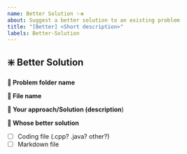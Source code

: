 ```yaml
---
name: Better Solution ✨❇️
about: Suggest a better solution to an existing problem
title: "[Better] <Short description>"
labels: Better-Solution
---
```


## ❇️ Better Solution
<!-- Seems like you've got a better solution for a problem statement :P -->

**📁 Problem folder name**
<!-- 
Like> 1_Check if a String is a Palindrome
 -->

**📁 File name**
<!-- 
Like> Markdown.md
Like> C++ code.cpp
 -->

**🧠 Your approach/Solution (description**)

**🔮 Whose better solution**
<!-- - Like [X] Coding file (.java) -->

- [ ] Coding file (.cpp? .java? other?)
- [ ] Markdown file
